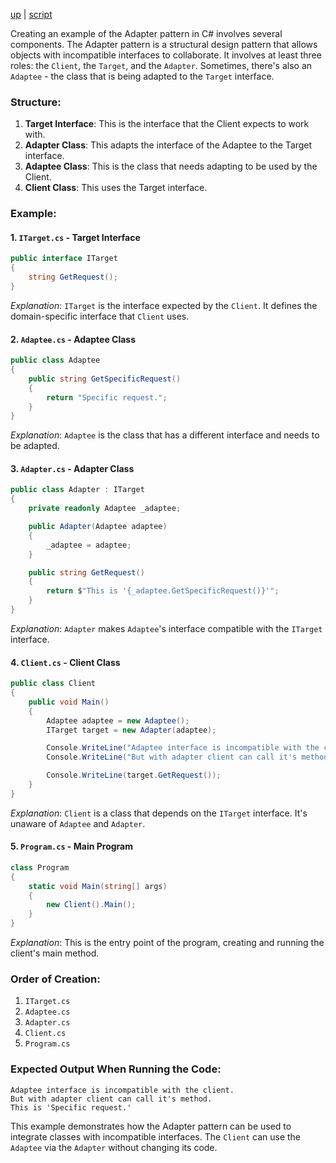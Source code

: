 [up](../README.md) | [script](script/page01.md)

Creating an example of the Adapter pattern in C# involves several components. The Adapter pattern is a structural design pattern that allows objects with incompatible interfaces to collaborate. It involves at least three roles: the `Client`, the `Target`, and the `Adapter`. Sometimes, there's also an `Adaptee` - the class that is being adapted to the `Target` interface.

### Structure:

1. **Target Interface**: This is the interface that the Client expects to work with.
2. **Adapter Class**: This adapts the interface of the Adaptee to the Target interface.
3. **Adaptee Class**: This is the class that needs adapting to be used by the Client.
4. **Client Class**: This uses the Target interface.

### Example:

#### 1. `ITarget.cs` - Target Interface
```csharp
public interface ITarget
{
    string GetRequest();
}
```
*Explanation*: `ITarget` is the interface expected by the `Client`. It defines the domain-specific interface that `Client` uses.

#### 2. `Adaptee.cs` - Adaptee Class
```csharp
public class Adaptee
{
    public string GetSpecificRequest()
    {
        return "Specific request.";
    }
}

```
*Explanation*: `Adaptee` is the class that has a different interface and needs to be adapted.

#### 3. `Adapter.cs` - Adapter Class
```csharp
public class Adapter : ITarget
{
    private readonly Adaptee _adaptee;

    public Adapter(Adaptee adaptee)
    {
        _adaptee = adaptee;
    }

    public string GetRequest()
    {
        return $"This is '{_adaptee.GetSpecificRequest()}'";
    }
}
```
*Explanation*: `Adapter` makes `Adaptee`'s interface compatible with the `ITarget` interface.

#### 4. `Client.cs` - Client Class
```csharp
public class Client
{
    public void Main()
    {
        Adaptee adaptee = new Adaptee();
        ITarget target = new Adapter(adaptee);

        Console.WriteLine("Adaptee interface is incompatible with the client.");
        Console.WriteLine("But with adapter client can call it's method.");

        Console.WriteLine(target.GetRequest());
    }
}
```
*Explanation*: `Client` is a class that depends on the `ITarget` interface. It's unaware of `Adaptee` and `Adapter`.

#### 5. `Program.cs` - Main Program
```csharp
class Program
{
    static void Main(string[] args)
    {
        new Client().Main();
    }
}
```
*Explanation*: This is the entry point of the program, creating and running the client's main method.

### Order of Creation:
1. `ITarget.cs`
2. `Adaptee.cs`
3. `Adapter.cs`
4. `Client.cs`
5. `Program.cs`

### Expected Output When Running the Code:
```
Adaptee interface is incompatible with the client.
But with adapter client can call it's method.
This is 'Specific request.'
```

This example demonstrates how the Adapter pattern can be used to integrate classes with incompatible interfaces. The `Client` can use the `Adaptee` via the `Adapter` without changing its code.
